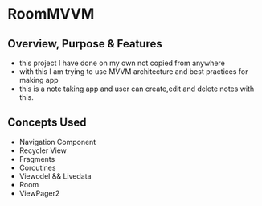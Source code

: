 # RoomMVVM

## Overview, Purpose & Features
- this project I have done on my own not copied from anywhere
- with this I am trying to use MVVM architecture and best practices for making app
- this is a note taking app and user can create,edit and delete notes with this.

## Concepts Used
- Navigation Component
- Recycler View
- Fragments
- Coroutines
- Viewodel && Livedata
- Room
- ViewPager2
